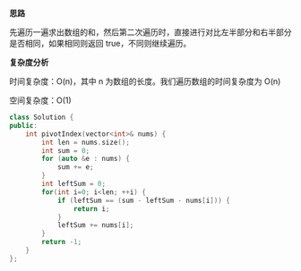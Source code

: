 **思路**

先遍历一遍求出数组的和，然后第二次遍历时，直接进行对比左半部分和右半部分是否相同，如果相同则返回 true，不同则继续遍历。

**复杂度分析**

时间复杂度：O(n)，其中 n 为数组的长度。我们遍历数组的时间复杂度为 O(n)

空间复杂度：O(1)

```c++
class Solution {
public:
    int pivotIndex(vector<int>& nums) {
        int len = nums.size();
        int sum = 0;
        for (auto &e : nums) {
            sum += e;
        }
        int leftSum = 0;
        for(int i=0; i<len; ++i) {
            if (leftSum == (sum - leftSum - nums[i])) {
                return i;
            }
            leftSum += nums[i];
        }
        return -1;
    }
};
```